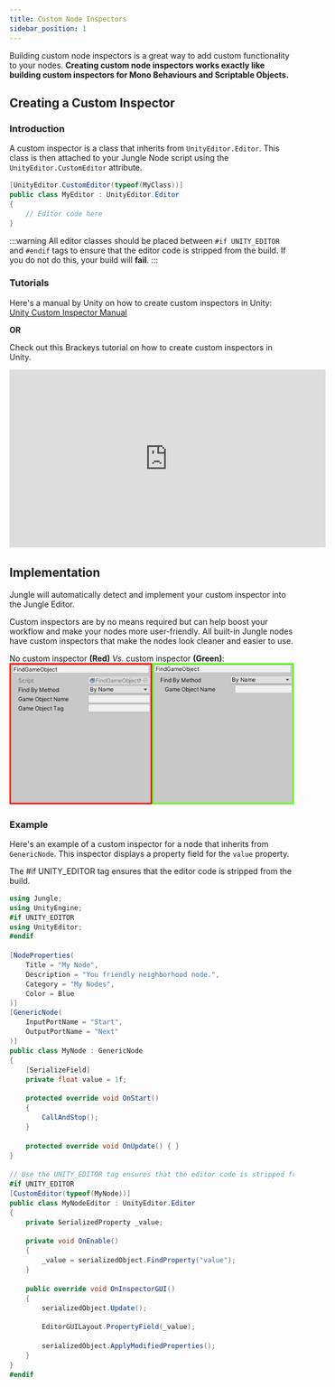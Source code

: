 ```yaml
---
title: Custom Node Inspectors
sidebar_position: 1
---
```


Building custom node inspectors is a great way to add custom functionality to your nodes. **Creating custom node
inspectors works exactly like building custom inspectors for Mono Behaviours and Scriptable Objects.**

## Creating a Custom Inspector

### Introduction

A custom inspector is a class that inherits from `UnityEditor.Editor`. This class is then attached to your Jungle Node
script using the `UnityEditor.CustomEditor` attribute.

```csharp
[UnityEditor.CustomEditor(typeof(MyClass))]
public class MyEditor : UnityEditor.Editor
{
    // Editor code here
}
```

:::warning
All editor classes should be placed between `#if UNITY_EDITOR` and `#endif` tags to ensure that the editor code is
stripped from the build. If you do not do this, your build will **fail**.
:::

### Tutorials

Here's a manual by Unity on how to create custom inspectors in Unity:
<br />[Unity Custom Inspector Manual](https://docs.unity3d.com/Manual/UIE-HowTo-CreateCustomInspector.html)

**OR**

Check out this Brackeys tutorial on how to create custom inspectors in Unity.
<iframe width="560" height="315" src="https://www.youtube.com/embed/RInUu1_8aGw?si=BumBO-eNUEd13JzZ" title="YouTube video player" frameborder="0" allow="accelerometer; autoplay; clipboard-write; encrypted-media; gyroscope; picture-in-picture; web-share" allowfullscreen></iframe>

## Implementation

Jungle will automatically detect and implement your custom inspector into the Jungle Editor.

Custom inspectors are by no means required but can help boost your workflow and make your nodes more user-friendly. All
built-in Jungle nodes have custom inspectors that make the nodes look cleaner and easier to use.

No custom inspector **(Red)** _Vs._ custom inspector **(Green)**:
![](img/custom-inspector-good-vs-bad.png)

### Example

Here's an example of a custom inspector for a node that inherits from `GenericNode`. This inspector displays a property 
field for the `value` property.

The #if UNITY_EDITOR tag ensures that the editor code is stripped from the build.

```csharp
using Jungle;
using UnityEngine;
#if UNITY_EDITOR
using UnityEditor;
#endif

[NodeProperties(
    Title = "My Node",
    Description = "You friendly neighborhood node.",
    Category = "My Nodes",
    Color = Blue
)]
[GenericNode(
    InputPortName = "Start",
    OutputPortName = "Next"
)]
public class MyNode : GenericNode
{
    [SerializeField] 
    private float value = 1f;
    
    protected override void OnStart()
    {
        CallAndStop();
    }

    protected override void OnUpdate() { }
}

// Use the UNITY_EDITOR tag ensures that the editor code is stripped from the build
#if UNITY_EDITOR
[CustomEditor(typeof(MyNode))]
public class MyNodeEditor : UnityEditor.Editor
{
    private SerializedProperty _value;
    
    private void OnEnable()
    {
        _value = serializedObject.FindProperty("value");
    }

    public override void OnInspectorGUI()
    {
        serializedObject.Update();
        
        EditorGUILayout.PropertyField(_value);
        
        serializedObject.ApplyModifiedProperties();
    }
}
#endif
```

